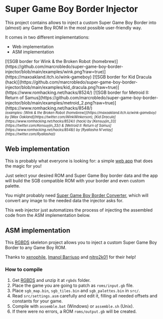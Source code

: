 Super Game Boy Border Injector
==============================

This project contains allows to inject a custom Super Game Boy Border into (almost) any Game Boy ROM in the most possible user-friendly way.

It comes in two different implementations:
- Web implementation
- ASM implementation

<div style="align=center">
[![SGB border for Wink & the Broken Robot (homebrew)](https://github.com/marcrobledo/super-game-boy-border-injector/blob/main/examples/wink.png?raw=true)](https://maxoakland.itch.io/wink-gameboy)
[![SGB border for Kid Dracula (hack)](https://github.com/marcrobledo/super-game-boy-border-injector/blob/main/examples/kid_dracula.png?raw=true)](https://www.romhacking.net/hacks/8524/)
[![SGB border for Metroid II: Return of Samus](https://github.com/marcrobledo/super-game-boy-border-injector/blob/main/examples/metroid_2.png?raw=true)](https://www.romhacking.net/hacks/8548/)
</div>
<div style="align=center; font-size:80%; font-style:italic">
(examples: [Wink & the Broken Robot (homebrew)](https://maxoakland.itch.io/wink-gameboy) by [Max Oakland](https://twitter.com/WinkWinkerson),
[Kid Dracula](https://www.romhacking.net/hacks/8524/) (hack) by [Kensuyjin_33](https://twitter.com/Kensuyjin_33/) &amp;
[Metroid II: Return of Samus](https://www.romhacking.net/hacks/8548/) by [Ryallasha N'vetay](https://twitter.com/Ryallasha))
</div>

## Web implementation
This is probably what everyone is looking for: a simple [web app](https://www.marcrobledo.com/super-game-boy-border-injector/) that does the magic for you!

Just select your desired ROM and Super Game Boy border data and the app will build the SGB compatible ROM with your border and even custom palette.

You might probably need [Super Game Boy Border Converter](https://github.com/marcrobledo/super-game-boy-border-converter/), which will convert any image to the needed data the injector asks for.

This web injector just automatizes the process of injecting the assembled code from the ASM implementation below.



## ASM implementation
This [RGBDS](https://github.com/gbdev/rgbds) skeleton project allows you to inject a custom Super Game Boy Border to any Game Boy ROM.

Thanks to [xenophile](https://github.com/xenophile127), [Imanol Barriuso](https://github.com/imanolea) and [nitro2k01](https://github.com/nitro2k01) for their help!

### How to compile
1. Get [RGBDS](https://rgbds.gbdev.io/install) and unzip it at `rgbds` folder.
2. Place the game you are going to patch as `roms/input.gb` file.
3. Place `sgb_map.bin`, `sgb_tiles.bin` and `sgb_palettes.bin` in `src/`.
3. Read `src/settings.asm` carefully and edit it, filling all needed offsets and constants for your game.
4. Compile with `assemble.bat` (Windows) or `assemble.sh` (Unix).
5. If there were no errors, a ROM `roms/output.gb` will be created.